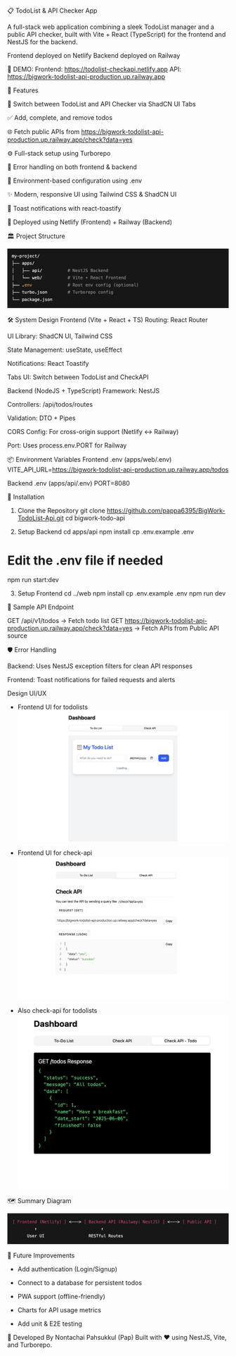 📋 TodoList & API Checker App

A full-stack web application combining a sleek TodoList manager and a public API checker, built with Vite + React (TypeScript) for the frontend and NestJS for the backend.

Frontend deployed on Netlify
Backend deployed on Railway

🔗 DEMO:
Frontend: https://todolist-checkapi.netlify.app
API: https://bigwork-todolist-api-production.up.railway.app

🌟 Features

🔁 Switch between TodoList and API Checker via ShadCN UI Tabs

✅ Add, complete, and remove todos

🌐 Fetch public APIs from https://bigwork-todolist-api-production.up.railway.app/check?data=yes

⚙️ Full-stack setup using Turborepo

🧪 Error handling on both frontend & backend

🔐 Environment-based configuration using .env

✨ Modern, responsive UI using Tailwind CSS & ShadCN UI

🐞 Toast notifications with react-toastify

🚀 Deployed using Netlify (Frontend) + Railway (Backend)

🏛️ Project Structure

![Project Structure](./apps/client/public/proj-str.png)

🛠️ System Design
Frontend (Vite + React + TS)
Routing: React Router

UI Library: ShadCN UI, Tailwind CSS

State Management: useState, useEffect

Notifications: React Toastify

Tabs UI: Switch between TodoList and CheckAPI

Backend (NodeJS + TypeScript)
Framework: NestJS

Controllers: /api/todos/routes

Validation: DTO + Pipes

CORS Config: For cross-origin support (Netlify ↔ Railway)

Port: Uses process.env.PORT for Railway

📦 Environment Variables
Frontend .env (apps/web/.env)
VITE_API_URL=https://bigwork-todolist-api-production.up.railway.app/todos


Backend .env (apps/api/.env)
PORT=8080

🧩 Installation
1. Clone the Repository
git clone https://github.com/pappa6395/BigWork-TodoList-Api.git
cd bigwork-todo-api

2. Setup Backend
cd apps/api
npm install
cp .env.example .env
# Edit the .env file if needed
npm run start:dev

3. Setup Frontend
cd ../web
npm install
cp .env.example .env
npm run dev

🧪 Sample API Endpoint

GET /api/v1/todos → Fetch todo list
GET https://bigwork-todolist-api-production.up.railway.app/check?data=yes → Fetch APIs from Public API source

🛡️ Error Handling

Backend: Uses NestJS exception filters for clean API responses

Frontend: Toast notifications for failed requests and alerts

Design UI/UX

- Frontend UI for todolists
![todo-1](./apps/client/public/todo-1.png)

- Frontend UI for check-api
![api-1](./apps/client/public/api-1.png)

- Also check-api for todolists
![api-todo](./apps/client/public/api-todo.png)

🗺️ Summary Diagram

![Sysmtem Diagram](./apps/client/public/sum-diag.png)

🚀 Future Improvements

- Add authentication (Login/Signup)

- Connect to a database for persistent todos

- PWA support (offline-friendly)

- Charts for API usage metrics

- Add unit & E2E testing

👨 Developed By
Nontachai Pahsukkul (Pap)
Built with ❤️ using NestJS, Vite, and Turborepo.